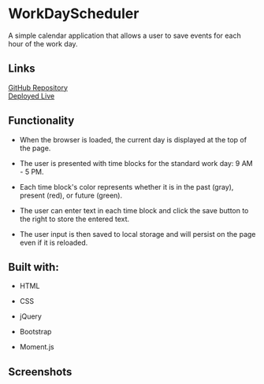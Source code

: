 # WorkDayScheduler
A simple calendar application that allows a user to save events for each hour of the work day.

## Links
[GitHub Repository](https://github.com/samanthajrexroat/WorkDayScheduler.git) <br>
[Deployed Live](https://samanthajrexroat.github.io/WorkDayScheduler/)

## Functionality
* When the browser is loaded, the current day is displayed at the top of the page.

* The user is presented with time blocks for the standard work day: 9 AM - 5 PM.

* Each time block's color represents whether it is in the past (gray), present (red), or future (green).

* The user can enter text in each time block and click the save button to the right to store the entered text.

* The user input is then saved to local storage and will persist on the page even if it is reloaded.

## Built with:
* HTML

* CSS

* jQuery

* Bootstrap

* Moment.js

## Screenshots
